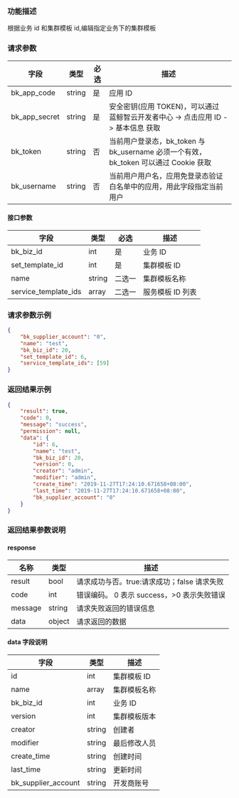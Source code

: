 ### 功能描述

根据业务 id 和集群模板 id,编辑指定业务下的集群模板

### 请求参数

| 字段 | 类型 | 必选 |  描述 |
|-----------|------------|--------|------------|
| bk_app_code   | string | 是 | 应用 ID     |
| bk_app_secret | string | 是 | 安全密钥(应用 TOKEN)，可以通过 蓝鲸智云开发者中心 -&gt; 点击应用 ID -&gt; 基本信息 获取 |
| bk_token      | string | 否 | 当前用户登录态，bk_token 与 bk_username 必须一个有效，bk_token 可以通过 Cookie 获取 |
| bk_username   | string | 否 | 当前用户用户名，应用免登录态验证白名单中的应用，用此字段指定当前用户 |

#### 接口参数

| 字段                  | 类型   | 必选   | 描述           |
| -------------------- | ------ | ----- | -------------- |
| bk_biz_id            | int    | 是    | 业务 ID        |
| set_template_id      | int    | 是    | 集群模板 ID     |
| name                 | string | 二选一 | 集群模板名称   |
| service_template_ids | array  | 二选一 | 服务模板 ID 列表 |


### 请求参数示例

```json
{
    "bk_supplier_account": "0",
    "name": "test",
    "bk_biz_id": 20,
    "set_template_id": 6,
    "service_template_ids": [59]
}
```

### 返回结果示例

```json
{
    "result": true,
    "code": 0,
    "message": "success",
    "permission": null,
    "data": {
        "id": 6,
        "name": "test",
        "bk_biz_id": 20,
        "version": 0,
        "creator": "admin",
        "modifier": "admin",
        "create_time": "2019-11-27T17:24:10.671658+08:00",
        "last_time": "2019-11-27T17:24:10.671658+08:00",
        "bk_supplier_account": "0"
    }
}
```

### 返回结果参数说明

#### response

| 名称    | 类型   | 描述                                    |
| ------- | ------ | ------------------------------------- |
| result  | bool   | 请求成功与否。true:请求成功；false 请求失败 |
| code    | int    | 错误编码。 0 表示 success，>0 表示失败错误   |
| message | string | 请求失败返回的错误信息                   |
| data    | object | 请求返回的数据                          |

#### data 字段说明

| 字段                | 类型   | 描述         |
| ------------------- | ------ | ------------ |
| id                  | int    | 集群模板 ID   |
| name                | array  | 集群模板名称 |
| bk_biz_id           | int    | 业务 ID       |
| version             | int    | 集群模板版本 |
| creator             | string | 创建者       |
| modifier            | string | 最后修改人员 |
| create_time         | string | 创建时间     |
| last_time           | string | 更新时间     |
| bk_supplier_account | string | 开发商账号   |
